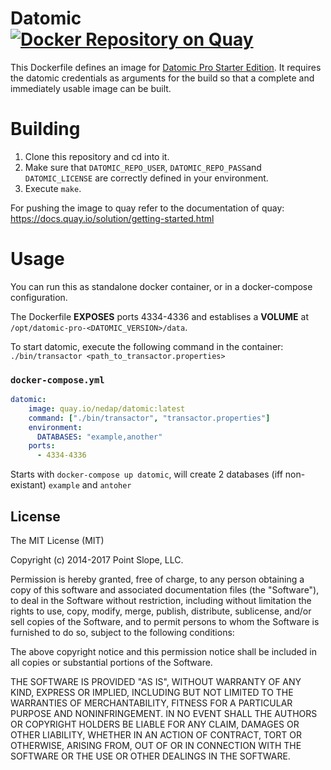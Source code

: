 # Datomic [![Docker Repository on Quay](https://quay.io/repository/nedap/datomic/status?token=544ebbd3-26d2-496b-9c2a-d054f14950f6 "Docker Repository on Quay")](https://quay.io/repository/nedap/datomic)
This Dockerfile defines an image
for [Datomic Pro Starter Edition](http://www.datomic.com/). It requires
the datomic credentials as arguments for the build so that a complete
and immediately usable image can be built.

# Building
1. Clone this repository and cd into it.
2. Make sure that `DATOMIC_REPO_USER`, `DATOMIC_REPO_PASS`and `DATOMIC_LICENSE` are correctly defined in your environment.
3. Execute `make`.

For pushing the image to quay refer to the documentation of quay: https://docs.quay.io/solution/getting-started.html

# Usage

You can run this as standalone docker container, or in a docker-compose configuration.

The Dockerfile **EXPOSES** ports 4334-4336 and establises a **VOLUME** at `/opt/datomic-pro-<DATOMIC_VERSION>/data`.

To start datomic, execute the following command in the container:
`./bin/transactor <path_to_transactor.properties>`

### `docker-compose.yml`
```yml
datomic:
    image: quay.io/nedap/datomic:latest
    command: ["./bin/transactor", "transactor.properties"]
    environment:
      DATABASES: "example,another"
    ports:
      - 4334-4336
```
Starts with `docker-compose up datomic`, will create 2 databases (iff non-existant) `example` and `antoher`

## License

The MIT License (MIT)

Copyright (c) 2014-2017 Point Slope, LLC.

Permission is hereby granted, free of charge, to any person obtaining
a copy of this software and associated documentation files (the
"Software"), to deal in the Software without restriction, including
without limitation the rights to use, copy, modify, merge, publish,
distribute, sublicense, and/or sell copies of the Software, and to
permit persons to whom the Software is furnished to do so, subject to
the following conditions:

The above copyright notice and this permission notice shall be
included in all copies or substantial portions of the Software.

THE SOFTWARE IS PROVIDED "AS IS", WITHOUT WARRANTY OF ANY KIND,
EXPRESS OR IMPLIED, INCLUDING BUT NOT LIMITED TO THE WARRANTIES OF
MERCHANTABILITY, FITNESS FOR A PARTICULAR PURPOSE AND NONINFRINGEMENT.
IN NO EVENT SHALL THE AUTHORS OR COPYRIGHT HOLDERS BE LIABLE FOR ANY
CLAIM, DAMAGES OR OTHER LIABILITY, WHETHER IN AN ACTION OF CONTRACT,
TORT OR OTHERWISE, ARISING FROM, OUT OF OR IN CONNECTION WITH THE
SOFTWARE OR THE USE OR OTHER DEALINGS IN THE SOFTWARE.
